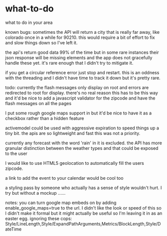 # what-to-do
what to do in your area

known bugs:
  sometimes the API will return a city that is really far away, like colorado once in a while for 90210.  this would require a bit of effort to fix and slow things down so I've left it.

  the api's return good data 99% of the time but in some rare instances their json response will be missing elements and the app does not gracefully handle these yet.  it's rare enough that I didn't try to mitigate it.

  if you get a circular reference error just stop and restart.  this is an oddness with the threading and I didn't have time to track it down but it's pretty rare.

todo:
  currently the flash messages only display on root and errors are redirected to root for display.  there's no real reason this has to be this way and it'd be nice to add a javascript validator for the zipcode and have the flash messages on all the pages

  I put some rough google maps support in but it'd be nice to have it as a checkbox rather than a hidden feature

  activemodel could be used with aggressive expiration to speed things up a tiny bit.  the apis are so lightweight and fast this was not a priority.

  currently any forecast with the word 'rain' in it is excluded.  the API has more granular distinction between the weather types and that could be exposed to the user

  I would like to use HTML5 geolocation to automatically fill the users zipcode. 

  a link to add the event to your calendar would be cool too

  a styling pass by someone who actually has a sense of style wouldn't hurt.  I try but without a mockup ......

notes:
  you can turn google map embeds on by adding enable_google_maps=true  to the url.  I didn't like the look or speed of this so I didn't make it formal but it might actually be useful so I'm leaving it in as an easter egg.
  ignoring these cops: Style/LineLength,Style/ExpandPathArguments,Metrics/BlockLength,Style/DateTime

